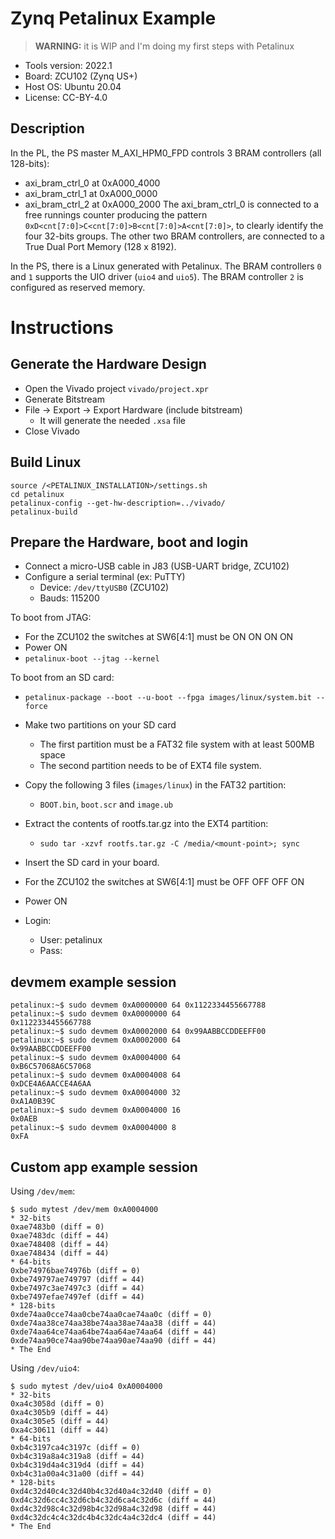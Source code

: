 # Zynq Petalinux Example

> **WARNING:** it is WIP and I'm doing my first steps with Petalinux

* Tools version: 2022.1
* Board: ZCU102 (Zynq US+)
* Host OS: Ubuntu 20.04
* License: CC-BY-4.0

## Description

In the PL, the PS master M_AXI_HPM0_FPD controls 3 BRAM controllers (all 128-bits):
* axi_bram_ctrl_0 at 0xA000_4000
* axi_bram_ctrl_1 at 0xA000_0000
* axi_bram_ctrl_2 at 0xA000_2000
The axi_bram_ctrl_0 is connected to a free runnings counter producing the pattern
`0xD<cnt[7:0]>C<cnt[7:0]>B<cnt[7:0]>A<cnt[7:0]>`, to clearly identify the four
32-bits groups. The other two BRAM controllers, are connected to a True Dual Port
Memory (128 x 8192).

In the PS, there is a Linux generated with Petalinux.
The BRAM controllers `0` and `1` supports the UIO driver (`uio4` and `uio5`).
The BRAM controller `2` is configured as reserved memory.

# Instructions

## Generate the Hardware Design

* Open the Vivado project `vivado/project.xpr`
* Generate Bitstream
* File -> Export -> Export Hardware (include bitstream)
  * It will generate the needed `.xsa` file
* Close Vivado

## Build Linux

```
source /<PETALINUX_INSTALLATION>/settings.sh
cd petalinux
petalinux-config --get-hw-description=../vivado/
petalinux-build
```

## Prepare the Hardware, boot and login

* Connect a micro-USB cable in J83 (USB-UART bridge, ZCU102)
* Configure a serial terminal (ex: PuTTY)
  * Device: `/dev/ttyUSB0` (ZCU102)
  * Bauds: 115200

To boot from JTAG:
* For the ZCU102 the switches at SW6[4:1] must be ON ON ON ON
* Power ON
* `petalinux-boot --jtag --kernel`

To boot from an SD card:
* `petalinux-package --boot --u-boot --fpga images/linux/system.bit --force`
* Make two partitions on your SD card
  * The first partition must be a FAT32 file system with at least 500MB space
  * The second partition needs to be of EXT4 file system.
* Copy the following 3 files (`images/linux`) in the FAT32 partition:
  * `BOOT.bin`, `boot.scr` and `image.ub`
* Extract the contents of rootfs.tar.gz into the EXT4 partition:
  * `sudo tar -xzvf rootfs.tar.gz -C /media/<mount-point>; sync`
* Insert the SD card in your board.
* For the ZCU102 the switches at SW6[4:1] must be OFF OFF OFF ON
* Power ON

* Login:
  * User: petalinux
  * Pass: <by default you need to specify a new one in each boot>

## devmem example session

```
petalinux:~$ sudo devmem 0xA0000000 64 0x1122334455667788
petalinux:~$ sudo devmem 0xA0000000 64
0x1122334455667788
petalinux:~$ sudo devmem 0xA0002000 64 0x99AABBCCDDEEFF00
petalinux:~$ sudo devmem 0xA0002000 64
0x99AABBCCDDEEFF00
petalinux:~$ sudo devmem 0xA0004000 64
0xB6C57068A6C57068
petalinux:~$ sudo devmem 0xA0004008 64
0xDCE4A6AACCE4A6AA
petalinux:~$ sudo devmem 0xA0004000 32
0xA1A0B39C
petalinux:~$ sudo devmem 0xA0004000 16
0x0AEB
petalinux:~$ sudo devmem 0xA0004000 8
0xFA
```

## Custom app example session

Using `/dev/mem`:
```
$ sudo mytest /dev/mem 0xA0004000
* 32-bits
0xae7483b0 (diff = 0)
0xae7483dc (diff = 44)
0xae748408 (diff = 44)
0xae748434 (diff = 44)
* 64-bits
0xbe74976bae74976b (diff = 0)
0xbe749797ae749797 (diff = 44)
0xbe7497c3ae7497c3 (diff = 44)
0xbe7497efae7497ef (diff = 44)
* 128-bits
0xde74aa0cce74aa0cbe74aa0cae74aa0c (diff = 0)
0xde74aa38ce74aa38be74aa38ae74aa38 (diff = 44)
0xde74aa64ce74aa64be74aa64ae74aa64 (diff = 44)
0xde74aa90ce74aa90be74aa90ae74aa90 (diff = 44)
* The End
```

Using `/dev/uio4`:
```
$ sudo mytest /dev/uio4 0xA0004000
* 32-bits
0xa4c3058d (diff = 0)
0xa4c305b9 (diff = 44)
0xa4c305e5 (diff = 44)
0xa4c30611 (diff = 44)
* 64-bits
0xb4c3197ca4c3197c (diff = 0)
0xb4c319a8a4c319a8 (diff = 44)
0xb4c319d4a4c319d4 (diff = 44)
0xb4c31a00a4c31a00 (diff = 44)
* 128-bits
0xd4c32d40c4c32d40b4c32d40a4c32d40 (diff = 0)
0xd4c32d6cc4c32d6cb4c32d6ca4c32d6c (diff = 44)
0xd4c32d98c4c32d98b4c32d98a4c32d98 (diff = 44)
0xd4c32dc4c4c32dc4b4c32dc4a4c32dc4 (diff = 44)
* The End
```
